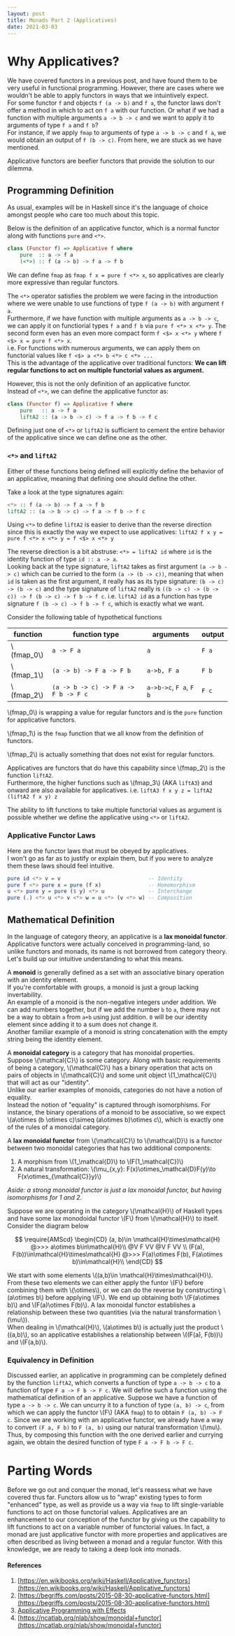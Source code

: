 ```yaml
---
layout: post
title: Monads Part 2 (Applicatives)
date: 2021-03-03
---
```


# Why Applicatives?
We have covered functors in a previous post, and have found them to be very useful in functional programming.
However, there are cases where we wouldn't be able to apply functors in ways that we intuintively expect.  
For some functor `f` and objects `f (a -> b)` and `f a`, the functor laws don't offer a method in which to act on `f a` with our function.
Or what if we had a function with multiple arguments `a -> b -> c` and we want to apply it to arguments of type `f a` and `f b`?  
For instance, if we apply `fmap` to arguments of type `a -> b -> c` and `f a`, we would obtain an output of `f (b -> c)`.
From here, we are stuck as we have mentioned.  

Applicative functors are beefier functors that provide the solution to our dilemma.

## Programming Definition
As usual, examples will be in Haskell since it's the language of choice amongst people who care too much about this topic.  

Below is the definition of an applicative functor, which is a normal functor along with functions
`pure` and `<*>`.
```haskell
class (Functor f) => Applicative f where
    pure  :: a -> f a
    (<*>) :: f (a -> b) -> f a -> f b
```

We can define `fmap` as `fmap f x = pure f <*> x`, so applicatives are clearly more expressive than regular functors.

The `<*>` operator satisfies the problem we were facing in the introduction 
where we were unable to use functions of type `f (a -> b)` with argument `f a`.  
Furthermore, if we have function with multiple arguments as `a -> b -> c`, we can apply it on functiorial types `f a` and `f b` via `pure f <*> x <*> y`.
The second form even has an even more compact form `f <$> x <*> y` where `f <$> x = pure f <*> x`.  
i.e. For functions with numerous arguments, we can apply them on functorial values like `f <$> a <*> b <*> c <*> ...`  
This is the advantage of the applicative over traditional functors: **We can lift regular functions to act on multiple functorial values as argument.**

However, this is not the only definition of an applicative functor.  
Instead of `<*>`, we can define the applicative functor as:  
```haskell
class (Functor f) => Applicative f where
    pure   :: a -> f a
    liftA2 :: (a -> b -> c) -> f a -> f b -> f c  
```

Defining just one of `<*>` or `liftA2` is sufficient to cement the 
entire behavior of the applicative since we can define one as the other.

### `<*>` and `liftA2`
Either of these functions being defined will explicitly define the behavior of an applicative, meaning that defining one should define the other.

Take a look at the type signatures again:
```haskell
<*> :: f (a -> b) -> f a -> f b
liftA2 :: (a -> b -> c) -> f a -> f b -> f c
```
Using `<*>` to define `liftA2` is easier to derive than the reverse direction since this is exactly the way we expect to use applicatives:
`liftA2 f x y = pure f <*> x <*> y = f <$> x <*> y`

The reverse direction is a bit abstruse: `<*> = liftA2 id` where `id` is the identity function of type `id :: a -> a`.  
Looking back at the type signature, `liftA2` takes as first argument `(a -> b -> c)` which can be curried to the form `(a -> (b -> c))`, meaning that when `id` is taken as the first argument, it really has as its type signature: `(b -> c) -> (b -> c)` and the type signature of `liftA2` really is `((b -> c) -> (b -> c)) -> f (b -> c) -> f b -> f c`.
i.e. `liftA2 id` as a function has type signature `f (b -> c) -> f b -> f c`, which is exactly what we want.

Consider the following table of hypothetical functions

| function | function type                     | arguments           | output  |
| -------------- | --------------------------------- | ------------------- | -----  |
| \\(fmap_0\\)   | `a -> F a`                          | `a`                   | `F a`      |
| \\(fmap_1\\)   | `(a -> b) -> F a -> F b`            | `a->b, F a`          | `F b`  |
| \\(fmap_2\\)   | `(a -> b -> c) -> F a -> F b -> F c`| `a->b->c`, `F a`, `F b` | `F c`  |

\\(fmap_0\\) is wrapping a value for regular functors and is the `pure` function for applicative functors.  

\\(fmap_1\\) is the `fmap` function that we all know from the definition of functors.  

\\(fmap_2\\) is actually something that does not exist for regular functors.  

Applicatives are functors that do have this capability since \\(fmap_2\\) is the function `liftA2`.  
Furthermore, the higher functions such as \\(fmap_3\\) (AKA `liftA3`) and onward 
are also available for applicatives.
i.e. `liftA3 f x y z = liftA2 (liftA2 f x y) z`  

The ability to lift functions to take multiple functorial values as argument is possible whether we define the applicative using `<*>` or `liftA2`.


### Applicative Functor Laws
Here are the functor laws that must be obeyed by applicatives.  
I won't go as far as to justify or explain them, but if you were to analyze them these laws should feel intuitive.  
```haskell
pure id <*> v = v                            -- Identity
pure f <*> pure x = pure (f x)               -- Homomorphism
u <*> pure y = pure ($ y) <*> u              -- Interchange
pure (.) <*> u <*> v <*> w = u <*> (v <*> w) -- Composition
```

## Mathematical Definition
In the language of category theory, an applicative is a **lax monoidal functor**.  Applicative functors were actually conceived in programming-land, so unlike functors and monads, its name is not borrowed from category theory.  
Let's build up our intuitive understanding to what this means.

A **monoid** is generally defined as a set with an associative binary operation with an identity element.  
If you're comfortable with groups, a monoid is just a group lacking invertability.  
An example of a monoid is the non-negative integers under addition.
We can add numbers together, but if we add the number `b` to `a`, there may not be a way to obtain `a` from `a+b` using just addition.
`0` will be our identity element since adding it to a sum does not change it.  
Another familiar example of a monoid is string concatenation with the empty string being the identity element.

A **monoidal category** is a category that has monoidal properties.  
Suppose \\(\mathcal{C}\\) is some category.
Along with basic requirements of being a category, \\(\mathcal{C}\\) has a binary operation that acts on pairs of objects in \\(\mathcal{C}\\) and some unit object \\(1\_\mathcal{C}\\) that will act as our "identity".  
Unlike our earlier examples of monoids, categories do not have a notion of equality.  
Instead the notion of "equality" is captured through isomorphisms.
For instance, the binary operations of a monoid to be associative, so we expect \\(a\otimes (b \otimes c)\simeq (a\otimes b)\otimes c\\), which is exactly one of the rules of a monoidal category.

A **lax monoidal functor** from \\(\mathcal{C}\\) to \\(\mathcal{D}\\) is a functor between two monoidal categories that has two additional components:
1. A morphism from \\(1\_\mathcal{D}\\) to \\(F(1\_\mathcal{C})\\)
2. A natural transformation: 
\\(\mu_{x,y}: F(x)\otimes_\mathcal{D}F(y)\to F(x\otimes_{\mathcal{C}}y)\\)

*Aside: a strong monoidal functor is just a lax monoidal functor, but having isomorphisms for 1 and 2.*

Suppose we are operating in the category \\(\mathcal{H}\\) of Haskell types and have some lax monodoidal functor \\(F\\) from \\(\mathcal{H}\\) to itself.  
Consider the diagram below

$$
\require{AMScd}
\begin{CD}
(a, b)\in \mathcal{H}\times\mathcal{H} @>>> a\otimes b\in\mathcal{H}\\  
@V F VV                               @V F VV \\  
(F(a), F(b))\in\mathcal{H}\times\mathcal{H} @>>> F(a)\otimes F(b), F(a\otimes b)\in\mathcal{H}\\  
\end{CD}
$$

We start with some elements \\((a,b)\in \mathcal{H}\times\mathcal{H}\\).  
From these two elements we can either apply the funtor \\(F\\) before combining them with \\(\otimes\\), or we can do the reverse by constructing \\(a\otimes b\\) before applying \\(F\\).
We end up obtaining both \\(F(a\otimes b)\\) and \\(F(a)\otimes F(b)\\).
A lax monoidal functor establishes a relationship between these two quantities (via the natural transformation \\(\mu\\)).  
When dealing in \\(\mathcal{H}\\), \\(a\otimes b\\) is actually just the product \\((a,b)\\), so an applicative establishes a relationship between \\((F(a), F(b))\\) and \\(F(a,b)\\).

### Equivalency in Definition
Discussed earlier, an applicative in programming can be completely defined by the function `liftA2`, which converts a function of type `a -> b -> c` to a function of type `F a -> F b -> F c`.
We will define such a function using the mathematical definition of an applicative.
Suppose we have a function of type `a -> b -> c`.
We can uncurry it to a function of type `(a, b) -> c`, from which we can apply the functor \\(F\\) (AKA `fmap`) to to obtain `F (a, b) -> F c`.
Since we are working with an applicative functor, we already have a way to convert `(F a, F b)` to `F (a, b)` using our natural transformation \\(\mu\\).
Thus, by composing this function with the one derived earlier and currying again, we obtain the desired function of type `F a -> F b -> F c`.

# Parting Words
Before we go out and conquer the monad, let's reassess what we have covered thus far.
Functors allow us to "wrap" existing types to form "enhanced" type, as well as provide us a way via `fmap` to lift single-variable functions to act on those functorial values.
Applicatives are an enhancement to our conception of the functor by giving us the capability to lift functions to act on a variable number of functorial values.
In fact, a monad are just applicative functor with more properties and applicatives are often described as living between a monad and a regular functor.
With this knowledge, we are ready to taking a deep look into monads.

#### References
1. [https://en.wikibooks.org/wiki/Haskell/Applicative_functors](https://en.wikibooks.org/wiki/Haskell/Applicative_functors)
2. [https://begriffs.com/posts/2015-08-30-applicative-functors.html](https://begriffs.com/posts/2015-08-30-applicative-functors.html)
3. [Applicative Programming with Effects](https://www.google.com/search?q=applicative+programming+with+effects)  
4. [https://ncatlab.org/nlab/show/monoidal+functor](https://ncatlab.org/nlab/show/monoidal+functor)